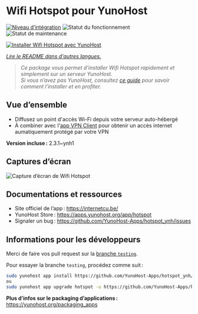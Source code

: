 <!--
Nota bene : ce README est automatiquement généré par <https://github.com/YunoHost/apps/tree/master/tools/readme_generator>
Il NE doit PAS être modifié à la main.
-->

# Wifi Hotspot pour YunoHost

[![Niveau d’intégration](https://dash.yunohost.org/integration/hotspot.svg)](https://dash.yunohost.org/appci/app/hotspot) ![Statut du fonctionnement](https://ci-apps.yunohost.org/ci/badges/hotspot.status.svg) ![Statut de maintenance](https://ci-apps.yunohost.org/ci/badges/hotspot.maintain.svg)

[![Installer Wifi Hotspot avec YunoHost](https://install-app.yunohost.org/install-with-yunohost.svg)](https://install-app.yunohost.org/?app=hotspot)

*[Lire le README dans d'autres langues.](./ALL_README.md)*

> *Ce package vous permet d’installer Wifi Hotspot rapidement et simplement sur un serveur YunoHost.*  
> *Si vous n’avez pas YunoHost, consultez [ce guide](https://yunohost.org/install) pour savoir comment l’installer et en profiter.*

## Vue d’ensemble

* Diffusez un point d'accès Wi-Fi depuis votre serveur auto-hébergé
* À combiner avec l'[app VPN Client](https://github.com/labriqueinternet/vpnclient_ynh) pour obtenir un accès internet aumatiquement protégé par votre VPN


**Version incluse :** 2.3.1~ynh1

## Captures d’écran

![Capture d’écran de Wifi Hotspot](./doc/screenshots/hotspot.png)

## Documentations et ressources

- Site officiel de l’app : <https://internetcu.be/>
- YunoHost Store : <https://apps.yunohost.org/app/hotspot>
- Signaler un bug : <https://github.com/YunoHost-Apps/hotspot_ynh/issues>

## Informations pour les développeurs

Merci de faire vos pull request sur la [branche `testing`](https://github.com/YunoHost-Apps/hotspot_ynh/tree/testing).

Pour essayer la branche `testing`, procédez comme suit :

```bash
sudo yunohost app install https://github.com/YunoHost-Apps/hotspot_ynh/tree/testing --debug
ou
sudo yunohost app upgrade hotspot -u https://github.com/YunoHost-Apps/hotspot_ynh/tree/testing --debug
```

**Plus d’infos sur le packaging d’applications :** <https://yunohost.org/packaging_apps>
